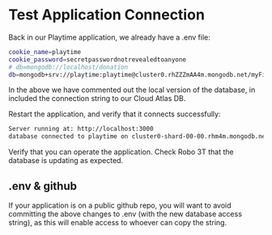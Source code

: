 # Test Application Connection

Back in our Playtime application, we already have a .env file:

```bash
cookie_name=playtime
cookie_password=secretpasswordnotrevealedtoanyone
# db=mongodb://localhost/donation
db=mongodb+srv://playtime:playtime@cluster0.rhZZZmAA4m.mongodb.net/myFirstDatabase?retryWrites=true&w=majority
```

In the above we have commented out the local version of the database, in included the connection string to our Cloud Atlas DB.

Restart the application, and verify that it connects successfully:

```bash
Server running at: http://localhost:3000
database connected to playtime on cluster0-shard-00-00.rhm4m.mongodb.net
```

Verify that you can operate the application. Check Robo 3T that the database is updating as expected.

## .env & github

If your application is on a public github repo, you will want to avoid committing the above changes to .env (with the new database access string), as this will enable access to whoever can copy the string.

